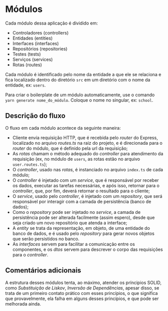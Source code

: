 # Módulos

Cada módulo dessa aplicação é dividido em:

- Controladores (controllers)
- Entidades (entities)
- Interfaces (interfaces)
- Repositórios (repositories)
- Testes (tests)
- Serviços (services)
- Rotas (routes)

Cada módulo é identificado pelo nome da entidade a que ele se relaciona e fica localizado dentro do diretório `src` em um diretório com o nome da entidade, ex: `users`.

Para criar o boilerplate de um módulo automaticamente, use o comando `yarn generate nome_do_módulo`. Coloque o nome no singular, ex: `school`.

## Descrição do fluxo

O fluxo em cada módulo acontece da seguinte maneira:

- Cliente envia requisição HTTP, que é recebida pelo *router* do Express, localizado no arquivo *routes.ts* na raiz do projeto, e é direcionada para o *router* do módulo, que é definido pela url da requisição;
- As *rotas* chamam o método adequado do *controller* para atendimento da requisição (ex, no módulo de `users`, as rotas estão no arquivo `user.routes.ts`);
- O *controller*, usado nas *rotas*, é instanciado no arquivo `index.ts` de cada módulo;
- O *controller* é injetado com um *service*, que é responsável por receber os dados, executar as tarefas necessárias, e após isso, retornar para o *controller*, que, por fim, deverá retornar o resultado para o cliente;
- O *service*, usado pelo *controller*, é injetado com um *repository*, que será responsável por interagir com a camada de persistência (banco de dados);
- Como o *repository* pode ser injetado no *service*, a camada de persistência pode ser alterada facilmente (assim espero), desde que seja criado um novo repositório que atenda a interface;
- A *entity* se trata da representação, em objeto, de uma entidade do banco de dados, e é usado pelo *repository* para gerar novos objetos que serão persistidos no banco.
- As *interfaces* servem para facilitar a comunicação entre os componentes, e os *dtos* servem para descrever o corpo das requisições para o *controller*.

## Comentários adicionais

A estrutura desses módulos tenta, ao máximo, atender os príncipios SOLID, como *Substituição de Liskov*, *Inversão de Dependências*, apesar disso, se trata de um primeiro contato prático com esses princípios, o que significa que provavelmente, ela falha em alguns desses princípios, e que pode ser melhorada ainda.
